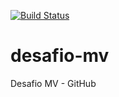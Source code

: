 [![Build Status](https://travis-ci.com/Diogo-Pontes/desafio-mv.svg?branch=master)](https://travis-ci.com/Diogo-Pontes/desafio-mv)

# desafio-mv
Desafio MV - GitHub
